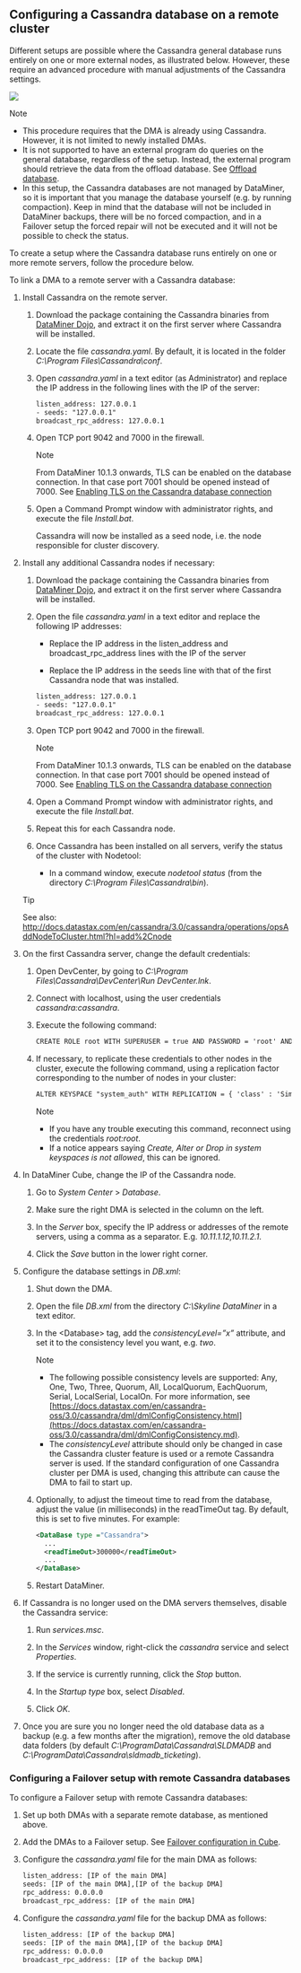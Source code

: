 ## Configuring a Cassandra database on a remote cluster

Different setups are possible where the Cassandra general database runs entirely on one or more external nodes, as illustrated below. However, these require an advanced procedure with manual adjustments of the Cassandra settings.

![](../../images/Cassandra_cluster100231.jpg)



> [!NOTE]
> - This procedure requires that the DMA is already using Cassandra. However, it is not limited to newly installed DMAs.
> - It is not supported to have an external program do queries on the general database, regardless of the setup. Instead, the external program should retrieve the data from the offload database. See [Offload database](Offload_database.md).
> - In this setup, the Cassandra databases are not managed by DataMiner, so it is important that you manage the database yourself (e.g. by running compaction). Keep in mind that the database will not be included in DataMiner backups, there will be no forced compaction, and in a Failover setup the forced repair will not be executed and it will not be possible to check the status.

To create a setup where the Cassandra database runs entirely on one or more remote servers, follow the procedure below.

To link a DMA to a remote server with a Cassandra database:

1. Install Cassandra on the remote server.

    1. Download the package containing the Cassandra binaries from [DataMiner Dojo](https://community.dataminer.services/downloads/), and extract it on the first server where Cassandra will be installed.

    2. Locate the file *cassandra.yaml*. By default, it is located in the folder *C:\\Program Files\\Cassandra\\conf*.

    3. Open *cassandra.yaml* in a text editor (as Administrator) and replace the IP address in the following lines with the IP of the server:

        ```txt
        listen_address: 127.0.0.1
        - seeds: "127.0.0.1"
        broadcast_rpc_address: 127.0.0.1
        ```

    4. Open TCP port 9042 and 7000 in the firewall.

        > [!NOTE]
        > From DataMiner 10.1.3 onwards, TLS can be enabled on the database connection. In that case port 7001 should be opened instead of 7000. See [Enabling TLS on the Cassandra database connection](../../part_7/SkylineDataminerFolder/DB_xml.md#enabling-tls-on-the-cassandra-database-connection)

    5. Open a Command Prompt window with administrator rights, and execute the file *Install.bat*.

        Cassandra will now be installed as a seed node, i.e. the node responsible for cluster discovery.

2. Install any additional Cassandra nodes if necessary:

    1. Download the package containing the Cassandra binaries from [DataMiner Dojo](https://community.dataminer.services/downloads/), and extract it on the first server where Cassandra will be installed.

    2. Open the file *cassandra.yaml* in a text editor and replace the following IP addresses:

        - Replace the IP address in the listen_address and broadcast_rpc_address lines with the IP of the server

        - Replace the IP address in the seeds line with that of the first Cassandra node that was installed.

        ```txt
        listen_address: 127.0.0.1
        - seeds: "127.0.0.1"
        broadcast_rpc_address: 127.0.0.1
        ```

    3. Open TCP port 9042 and 7000 in the firewall.

        > [!NOTE]
        > From DataMiner 10.1.3 onwards, TLS can be enabled on the database connection. In that case port 7001 should be opened instead of 7000. See [Enabling TLS on the Cassandra database connection](../../part_7/SkylineDataminerFolder/DB_xml.md#enabling-tls-on-the-cassandra-database-connection)

    4. Open a Command Prompt window with administrator rights, and execute the file *Install.bat*.

    5. Repeat this for each Cassandra node.

    6. Once Cassandra has been installed on all servers, verify the status of the cluster with Nodetool:

        - In a command window, execute *nodetool status* (from the directory *C:\\Program Files\\Cassandra\\bin*).

    > [!TIP]
    > See also:
    > <http://docs.datastax.com/en/cassandra/3.0/cassandra/operations/opsAddNodeToCluster.html?hl=add%2Cnode>

3. On the first Cassandra server, change the default credentials:

    1. Open DevCenter, by going to *C:\\Program Files\\Cassandra\\DevCenter\\Run DevCenter.lnk*.

    2. Connect with localhost, using the user credentials *cassandra:cassandra*.

    3. Execute the following command:

        ```txt
        CREATE ROLE root WITH SUPERUSER = true AND PASSWORD = 'root' AND LOGIN = true;
        ```

    4. If necessary, to replicate these credentials to other nodes in the cluster, execute the following command, using a replication factor corresponding to the number of nodes in your cluster:

        ```txt
        ALTER KEYSPACE "system_auth" WITH REPLICATION = { 'class' : 'SimpleStrategy', 'replication_factor' : 3 };
        ```

        > [!NOTE]
        > - If you have any trouble executing this command, reconnect using the credentials *root:root*.
        > - If a notice appears saying *Create, Alter or Drop in system keyspaces is not allowed*, this can be ignored.

4. In DataMiner Cube, change the IP of the Cassandra node.

    1. Go to *System Center* > *Database*.

    2. Make sure the right DMA is selected in the column on the left.

    3. In the *Server* box, specify the IP address or addresses of the remote servers, using a comma as a separator. E.g. *10.11.1.12,10.11.2.1*.

    4. Click the *Save* button in the lower right corner.

5. Configure the database settings in *DB.xml*:

    1. Shut down the DMA.

    2. Open the file *DB.xml* from the directory *C:\\Skyline DataMiner* in a text editor.

    3. In the \<Database> tag, add the *consistencyLevel=”x”* attribute, and set it to the consistency level you want, e.g. *two*.

        > [!NOTE]
        > - The following possible consistency levels are supported: Any, One, Two, Three, Quorum, All, LocalQuorum, EachQuorum, Serial, LocalSerial, LocalOn. For more information, see [https://docs.datastax.com/en/cassandra-oss/3.0/cassandra/dml/dmlConfigConsistency.html](https://docs.datastax.com/en/cassandra-oss/3.0/cassandra/dml/dmlConfigConsistency.md).
        > - The *consistencyLevel* attribute should only be changed in case the Cassandra cluster feature is used or a remote Cassandra server is used. If the standard configuration of one Cassandra cluster per DMA is used, changing this attribute can cause the DMA to fail to start up.

    4. Optionally, to adjust the timeout time to read from the database, adjust the value (in milliseconds) in the readTimeOut tag. By default, this is set to five minutes. For example:

        ```xml
        <DataBase type ="Cassandra">
          ...
          <readTimeOut>300000</readTimeOut>
          ...
        </DataBase>
        ```

    5. Restart DataMiner.

6. If Cassandra is no longer used on the DMA servers themselves, disable the Cassandra service:

    1. Run *services.msc*.

    2. In the *Services* window, right-click the *cassandra* service and select *Properties*.

    3. If the service is currently running, click the *Stop* button.

    4. In the *Startup type* box, select *Disabled*.

    5. Click *OK*.

7. Once you are sure you no longer need the old database data as a backup (e.g. a few months after the migration), remove the old database data folders (by default *C:\\ProgramData\\Cassandra\\SLDMADB* and *C:\\ProgramData\\Cassandra\\sldmadb_ticketing*).

### Configuring a Failover setup with remote Cassandra databases

To configure a Failover setup with remote Cassandra databases:

1. Set up both DMAs with a separate remote database, as mentioned above.

2. Add the DMAs to a Failover setup. See [Failover configuration in Cube](../failover/Failover_configuration_in_Cube.md).

3. Configure the *cassandra.yaml* file for the main DMA as follows:

    ```txt
    listen_address: [IP of the main DMA]
    seeds: [IP of the main DMA],[IP of the backup DMA]
    rpc_address: 0.0.0.0
    broadcast_rpc_address: [IP of the main DMA]
    ```

4. Configure the *cassandra.yaml* file for the backup DMA as follows:

    ```txt
    listen_address: [IP of the backup DMA]
    seeds: [IP of the main DMA],[IP of the backup DMA]
    rpc_address: 0.0.0.0
    broadcast_rpc_address: [IP of the backup DMA]
    ```
